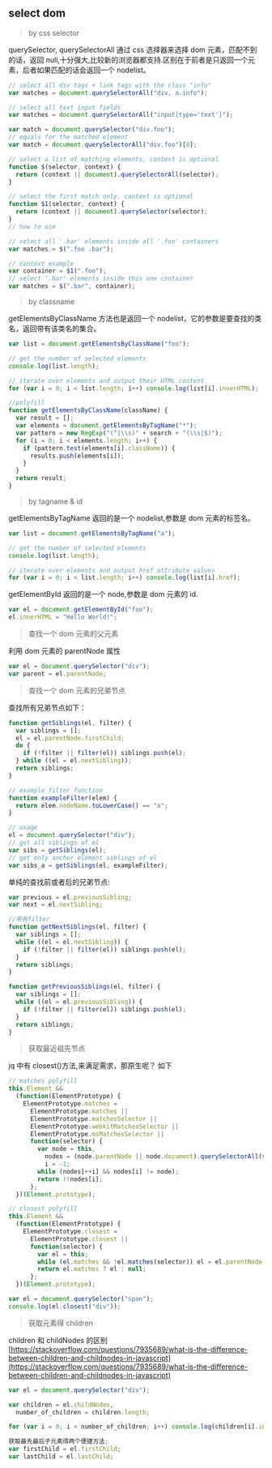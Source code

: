 ## select dom

> by css selector

querySelector, querySelectorAll 通过 css 选择器来选择 dom 元素，匹配不到的话，返回 null,十分强大,比较新的浏览器都支持.区别在于前者是只返回一个元素，后者如果匹配的话会返回一个 nodelist。

```javascript
// select all div tags + link tags with the class "info"
var matches = document.querySelectorAll("div, a.info");

// select all text input fields
var matches = document.querySelectorAll("input[type='text']");

var match = document.querySelector("div.foo");
// equals for the matched element
var match = document.querySelectorAll("div.foo")[0];

// select a list of matching elements, context is optional
function $(selector, context) {
  return (context || document).querySelectorAll(selector);
}

// select the first match only, context is optional
function $1(selector, context) {
  return (context || document).querySelector(selector);
}
// how to use

// select all '.bar' elements inside all '.foo' containers
var matches = $(".foo .bar");

// context example
var container = $1(".foo");
// select '.bar' elements inside this one container
var matches = $(".bar", container);
```

> by classname

getElementsByClassName 方法也是返回一个 nodelist，它的参数是要查找的类名，返回带有该类名的集合。

```javascript
var list = document.getElementsByClassName("foo");

// get the number of selected elements
console.log(list.length);

// iterate over elements and output their HTML content
for (var i = 0; i < list.length; i++) console.log(list[i].innerHTML);

//polyfill
function getElementsByClassName(className) {
  var result = [];
  var elements = document.getElementsByTagName("*");
  var pattern = new RegExp("(^|\\s)" + search + "(\\s|$)");
  for (i = 0; i < elements.length; i++) {
    if (pattern.test(elements[i].className)) {
      results.push(elements[i]);
    }
  }
  return result;
}
```

> by tagname & id

getElementsByTagName 返回的是一个 nodelist,参数是 dom 元素的标签名。

```javascript
var list = document.getElementsByTagName("a");

// get the number of selected elements
console.log(list.length);

// iterate over elements and output href attribute values
for (var i = 0; i < list.length; i++) console.log(list[i].href);
```

getElementById 返回的是一个 node,参数是 dom 元素的 id.

```javascript
var el = document.getElementById("foo");
el.innerHTML = "Hello World!";
```

> 查找一个 dom 元素的父元素

利用 dom 元素的 parentNode 属性

```javascript
var el = document.querySelector("div");
var parent = el.parentNode;
```

> 查找一个 dom 元素的兄弟节点

查找所有兄弟节点如下：

```javascript
function getSiblings(el, filter) {
  var siblings = [];
  el = el.parentNode.firstChild;
  do {
    if (!filter || filter(el)) siblings.push(el);
  } while ((el = el.nextSibling));
  return siblings;
}

// example filter function
function exampleFilter(elem) {
  return elem.nodeName.toLowerCase() == "a";
}

// usage
el = document.querySelector("div");
// get all siblings of el
var sibs = getSiblings(el);
// get only anchor element siblings of el
var sibs_a = getSiblings(el, exampleFilter);
```

单纯的查找前或者后的兄弟节点:

```javascript
var previous = el.previousSibling;
var next = el.nextSibling;

//带有filter
function getNextSiblings(el, filter) {
  var siblings = [];
  while ((el = el.nextSibling)) {
    if (!filter || filter(el)) siblings.push(el);
  }
  return siblings;
}

function getPreviousSiblings(el, filter) {
  var siblings = [];
  while ((el = el.previousSibling)) {
    if (!filter || filter(el)) siblings.push(el);
  }
  return siblings;
}
```

> 获取最近祖先节点

jq 中有 closest()方法,来满足需求，那原生呢？ 如下

```javascript
// matches polyfill
this.Element &&
  (function(ElementPrototype) {
    ElementPrototype.matches =
      ElementPrototype.matches ||
      ElementPrototype.matchesSelector ||
      ElementPrototype.webkitMatchesSelector ||
      ElementPrototype.msMatchesSelector ||
      function(selector) {
        var node = this,
          nodes = (node.parentNode || node.document).querySelectorAll(selector),
          i = -1;
        while (nodes[++i] && nodes[i] != node);
        return !!nodes[i];
      };
  })(Element.prototype);

// closest polyfill
this.Element &&
  (function(ElementPrototype) {
    ElementPrototype.closest =
      ElementPrototype.closest ||
      function(selector) {
        var el = this;
        while (el.matches && !el.matches(selector)) el = el.parentNode;
        return el.matches ? el : null;
      };
  })(Element.prototype);

var el = document.querySelector("span");
console.log(el.closest("div"));
```

> 获取元素得 children

children 和 childNodes 的区别
[https://stackoverflow.com/questions/7935689/what-is-the-difference-between-children-and-childnodes-in-javascript](https://stackoverflow.com/questions/7935689/what-is-the-difference-between-children-and-childnodes-in-javascript)

```javascript
var el = document.querySelector("div");

var children = el.childNodes,
  number_of_children = children.length;

for (var i = 0; i < number_of_children; i++) console.log(children[i].innerHTML);

获取最先最后子元素得两个便捷方法;
var firstChild = el.firstChild;
var lastChild = el.lastChild;
```
